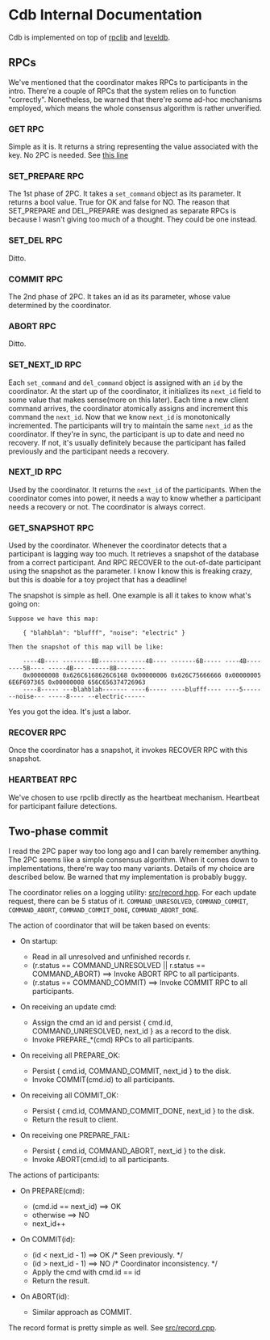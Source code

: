 # Cdb Internal Documentation

Cdb is implemented on top of [rpclib](http://rpclib.net/) and [leveldb](https://github.com/google/leveldb).

## RPCs

We've mentioned that the coordinator makes RPCs to participants in the intro. There're a couple of RPCs that the system relies on to function "correctly". Nonetheless, be warned that there're some ad-hoc mechanisms employed, which means the whole consensus algorithm is rather unverified. 

### GET RPC
Simple as it is. It returns a string representing the value associated with the key. No 2PC is needed. See [this line](./src/participant.cpp#L15)

### SET_PREPARE RPC
The 1st phase of 2PC. It takes a `set_command` object as its parameter. It returns a bool value. True for OK and false for NO. The reason that SET_PREPARE and DEL_PREPARE was designed as separate RPCs is because I wasn't giving too much of a thought. They could be one instead.

### SET_DEL RPC
Ditto.

### COMMIT RPC
The 2nd phase of 2PC. It takes an id as its parameter, whose value determined by the coordinator.

### ABORT RPC
Ditto. 

### SET_NEXT_ID RPC
Each `set_command` and `del_command` object is assigned with an `id` by the coordinator. At the start up of the coordinator, it initializes its `next_id` field to some value that makes sense(more on this later). Each time a new client command arrives, the coordinator atomically assigns and increment this command the `next_id`. Now that we know `next_id` is monotonically incremented. The participants will try to maintain the same `next_id` as the coordinator. If they're in sync, the participant is up to date and need no recovery. If not, it's usually definitely because the participant has failed previously and the participant needs a recovery.

### NEXT_ID RPC
Used by the coordinator. It returns the `next_id` of the participants. When the coordinator comes into power, it needs a way to know whether a participant needs a recovery or not. The coordinator is always correct.

### GET_SNAPSHOT RPC
Used by the coordinator. Whenever the coordinator detects that a participant is lagging way too much. It retrieves a snapshot of the database from a correct participant. And RPC RECOVER to the out-of-date participant using the snapshot as the parameter. I know I know this is freaking crazy, but this is doable for a toy project that has a deadline!

The snapshot is simple as hell. One example is all it takes to know what's going on:

```
Suppose we have this map:

    { "blahblah": "blufff", "noise": "electric" }

Then the snapshot of this map will be like:

    ----4B---- --------8B-------- ----4B---- -------6B----- ----4B---- ----5B---- -----4B--- ------8B--------
    0x00000008 0x626C6168626C6168 0x00000006 0x626C75666666 0x00000005 6E6F697365 0x00000008 656C656374726963
    ----8----- ---blahblah------- ----6----- ----blufff---- ----5----- --noise--- -----8---- --electric------

```
Yes you got the idea. It's just a labor.

### RECOVER RPC
Once the coordinator has a snapshot, it invokes RECOVER RPC with this snapshot.

### HEARTBEAT RPC
We've chosen to use rpclib directly as the heartbeat mechanism. Heartbeat for participant failure detections.

## Two-phase commit

I read the 2PC paper way too long ago and I can barely remember anything. The 2PC seems like a simple consensus algorithm. When it comes down to implementations, there're way too many variants. Details of my choice are described below. Be warned that my implementation is probably buggy.

The coordinator relies on a logging utility: [src/record.hpp](src/record.hpp). For each update request, there can be 5 status of it. `COMMAND_UNRESOLVED`, `COMMAND_COMMIT`, `COMMAND_ABORT`, `COMMAND_COMMIT_DONE`, `COMMAND_ABORT_DONE`. 

The action of coordinator that will be taken based on events:

- On startup:
    - Read in all unresolved and unfinished records r.
    - (r.status == COMMAND_UNRESOLVED || r.status == COMMAND_ABORT) ==> Invoke ABORT RPC to all participants.
    - (r.status == COMMAND_COMMIT) ==> Invoke COMMIT RPC to all participants.

- On receiving an update cmd:
    - Assign the cmd an id and persist { cmd.id, COMMAND_UNRESOLVED, next_id } as a record to the disk.
    - Invoke PREPARE_*(cmd) RPCs to all participants.

- On receiving all PREPARE_OK:
    - Persist { cmd.id, COMMAND_COMMIT, next_id } to the disk.
    - Invoke COMMIT(cmd.id) to all participants.

- On receiving all COMMIT_OK:
    - Persist { cmd.id, COMMAND_COMMIT_DONE, next_id } to the disk.
    - Return the result to client.

- On receiving one PREPARE_FAIL:
    - Persist { cmd.id, COMMAND_ABORT, next_id } to the disk.
    - Invoke ABORT(cmd.id) to all participants.

The actions of participants:

- On PREPARE(cmd):
    - (cmd.id == next_id) ==> OK
    - otherwise ==> NO
    - next_id++

- On COMMIT(id):
    - (id < next_id - 1) ==> OK /* Seen previously. */
    - (id > next_id - 1) ==> NO /* Coordinator inconsistency. */
    - Apply the cmd with cmd.id == id
    - Return the result.

- On ABORT(id):
    - Similar approach as COMMIT.


The record format is pretty simple as well. See [src/record.cpp](src/record.cpp).
